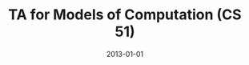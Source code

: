---
title: "TA for Models of Computation (CS 51)"
collection: teaching
type: "Undergraduate course"
permalink: /teaching/2013-fall-cs51
venue: "Brown University"
date: 2013-01-01
location: "Providence, RI"
---